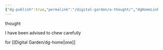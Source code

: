 ```yaml
---
{"dg-publish":true,"permalink":"/digital-garden/a-thought/","dgHomeLink":false,"dgPassFrontmatter":false}
---
```


thought

I have been advised
to chew carefully

for [[Digital Garden/dg-home|one]]